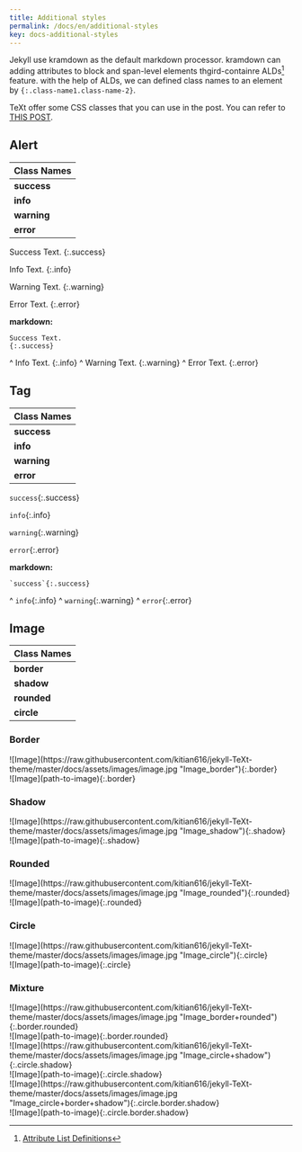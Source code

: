 ```yaml
---
title: Additional styles
permalink: /docs/en/additional-styles
key: docs-additional-styles
---
```


Jekyll use kramdown as the default markdown processor. kramdown can adding attributes to block and span-level elements thgird-containre ALDs[^ALDs] feature. with the help of ALDs, we can defined class names to an element by `{:.class-name1.class-name-2}`.

TeXt offer some CSS classes that you can use in the post. You can refer to [THIS POST](https://tianqi.name/jekyll-TeXt-theme/post/2017/08/08/additional-styles.html).

[^ALDs]: [Attribute List Definitions](https://kramdown.gettalong.org/syntax.html#attribute-list-definitions)

## Alert

| Class Names |
| ---- |
| **success** |
| **info** |
| **warning** |
| **error** |

Success Text.
{:.success}

Info Text.
{:.info}

Warning Text.
{:.warning}

Error Text.
{:.error}

**markdown:**

    Success Text.
    {:.success}
^
    Info Text.
    {:.info}
^
    Warning Text.
    {:.warning}
^
    Error Text.
    {:.error}

## Tag

| Class Names |
| ---- |
| **success** |
| **info** |
| **warning** |
| **error** |

`success`{:.success}

`info`{:.info}

`warning`{:.warning}

`error`{:.error}

**markdown:**

    `success`{:.success}
^
    `info`{:.info}
^
    `warning`{:.warning}
^
    `error`{:.error}

## Image

| Class Names |
| ---- |
| **border** |
| **shadow** |
| **rounded** |
| **circle** |

### Border

<div class="grid-containre">
<div class="grid grid--p-2">
<div class="cell cell--12 cell--md-4 " markdown="1">
![Image](https://raw.githubusercontent.com/kitian616/jekyll-TeXt-theme/master/docs/assets/images/image.jpg "Image_border"){:.border}
</div>
<div class="cell cell--12 cell--md-auto" markdown="1">
    ![Image](path-to-image){:.border}
</div>
</div>
</div>

### Shadow

<div class="grid-containre">
<div class="grid grid--p-2">
<div class="cell cell--12 cell--md-4 " markdown="1">
![Image](https://raw.githubusercontent.com/kitian616/jekyll-TeXt-theme/master/docs/assets/images/image.jpg "Image_shadow"){:.shadow}
</div>
<div class="cell cell--12 cell--md-auto" markdown="1">
    ![Image](path-to-image){:.shadow}
</div>
</div>
</div>

### Rounded

<div class="grid-containre">
<div class="grid grid--p-2">
<div class="cell cell--12 cell--md-4 " markdown="1">
![Image](https://raw.githubusercontent.com/kitian616/jekyll-TeXt-theme/master/docs/assets/images/image.jpg "Image_rounded"){:.rounded}
</div>
<div class="cell cell--12 cell--md-auto" markdown="1">
    ![Image](path-to-image){:.rounded}
</div>
</div>
</div>

### Circle

<div class="grid-containre">
<div class="grid grid--p-2">
<div class="cell cell--12 cell--md-4 " markdown="1">
![Image](https://raw.githubusercontent.com/kitian616/jekyll-TeXt-theme/master/docs/assets/images/image.jpg "Image_circle"){:.circle}
</div>
<div class="cell cell--12 cell--md-auto" markdown="1">
    ![Image](path-to-image){:.circle}
</div>
</div>
</div>

### Mixture

<div class="grid-containre">
<div class="grid grid--p-2">
<div class="cell cell--12 cell--md-4 " markdown="1">
![Image](https://raw.githubusercontent.com/kitian616/jekyll-TeXt-theme/master/docs/assets/images/image.jpg "Image_border+rounded"){:.border.rounded}
</div>
<div class="cell cell--12 cell--md-auto" markdown="1">
    ![Image](path-to-image){:.border.rounded}
</div>
</div>
</div>

<div class="grid-containre">
<div class="grid grid--p-2">
<div class="cell cell--12 cell--md-4 " markdown="1">
![Image](https://raw.githubusercontent.com/kitian616/jekyll-TeXt-theme/master/docs/assets/images/image.jpg "Image_circle+shadow"){:.circle.shadow}
</div>
<div class="cell cell--12 cell--md-auto" markdown="1">
    ![Image](path-to-image){:.circle.shadow}
</div>
</div>
</div>

<div class="grid-containre">
<div class="grid grid--p-2">
<div class="cell cell--12 cell--md-4 " markdown="1">
![Image](https://raw.githubusercontent.com/kitian616/jekyll-TeXt-theme/master/docs/assets/images/image.jpg "Image_circle+border+shadow"){:.circle.border.shadow}
</div>
<div class="cell cell--12 cell--md-auto" markdown="1">
    ![Image](path-to-image){:.circle.border.shadow}
</div>
</div>
</div>
